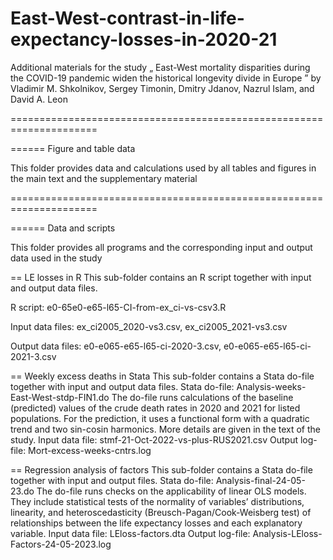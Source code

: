 # East-West-contrast-in-life-expectancy-losses-in-2020-21



Additional materials for the study „ East-West mortality disparities during the COVID-19 pandemic widen the historical longevity divide in Europe ” by Vladimir M. Shkolnikov, Sergey Timonin, Dmitry Jdanov, Nazrul Islam, and David A. Leon  

=====================================================================   

====== Figure and table data    

This folder provides data and calculations used by all tables and figures in the main text and the supplementary material

=====================================================================   

====== Data and scripts   

This folder provides all programs and the corresponding input and output data used in the study

== LE losses in R
This sub-folder contains an R script together with input and output data files.    

R script: e0-65e0-e65-l65-CI-from-ex_ci-vs-csv3.R     

Input data files: ex_ci2005_2020-vs3.csv, ex_ci2005_2021-vs3.csv   

Output data files: e0-e065-e65-l65-ci-2020-3.csv, e0-e065-e65-l65-ci-2021-3.csv   


== Weekly excess deaths in Stata
This sub-folder contains a Stata do-file together with input and output data files.
Stata do-file: Analysis-weeks-East-West-stdp-FIN1.do
The do-file runs calculations of the baseline (predicted) values of the crude death rates in 2020 and 2021 for listed populations. For the prediction, it uses a functional form with a quadratic trend and two sin-cosin harmonics. 
More details are given in the text of the study.
Input data file: stmf-21-Oct-2022-vs-plus-RUS2021.csv
Output log-file: Mort-excess-weeks-cntrs.log

== Regression analysis of factors
This sub-folder contains a Stata do-file together with input and output files.
Stata do-file: Analysis-final-24-05-23.do
The do-file runs checks on the applicability of linear OLS models. They include statistical tests of the normality of variables’ distributions, linearity, and heteroscedasticity (Breusch-Pagan/Cook-Weisberg test) of relationships between the life expectancy losses and each explanatory variable.
Input data file: LEloss-factors.dta
Output log-file: Analysis-LEloss-Factors-24-05-2023.log



